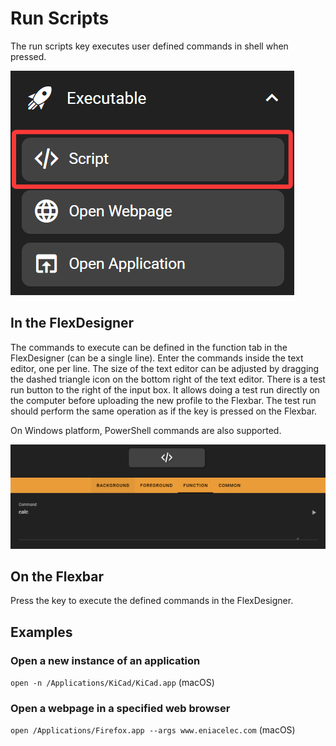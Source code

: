 # Run Scripts

The run scripts key executes user defined commands in shell when pressed.

![1744946054119](image/scripts/1744946054119.png)

## In the FlexDesigner

The commands to execute can be defined in the function tab in the FlexDesigner (can be a single line). Enter the commands inside the text editor, one per line. The size of the text editor can be adjusted by dragging the dashed triangle icon on the bottom right of the text editor. There is a test run button to the right of the input box. It allows doing a test run directly on the computer before uploading the new profile to the Flexbar. The test run should perform the same operation as if the key is pressed on the Flexbar.

On Windows platform, PowerShell commands are also supported.

![1744713170717](image/scripts/1744713170717.png)

## On the Flexbar

Press the key to execute the defined commands in the FlexDesigner.

## Examples

### Open a new instance of an application

``open -n /Applications/KiCad/KiCad.app`` (macOS)

### Open a webpage in a specified web browser

``open /Applications/Firefox.app --args www.eniacelec.com`` (macOS)
